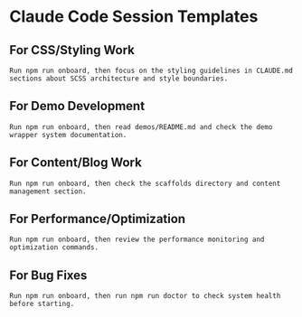 # Claude Code Session Templates

## For CSS/Styling Work
```
Run npm run onboard, then focus on the styling guidelines in CLAUDE.md sections about SCSS architecture and style boundaries.
```

## For Demo Development
```
Run npm run onboard, then read demos/README.md and check the demo wrapper system documentation.
```

## For Content/Blog Work
```
Run npm run onboard, then check the scaffolds directory and content management section.
```

## For Performance/Optimization
```
Run npm run onboard, then review the performance monitoring and optimization commands.
```

## For Bug Fixes
```
Run npm run onboard, then run npm run doctor to check system health before starting.
```